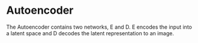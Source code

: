 # Autoencoder
The Autoencoder contains two networks, E and D. E encodes the input into a latent space and D decodes the latent representation to an image.
